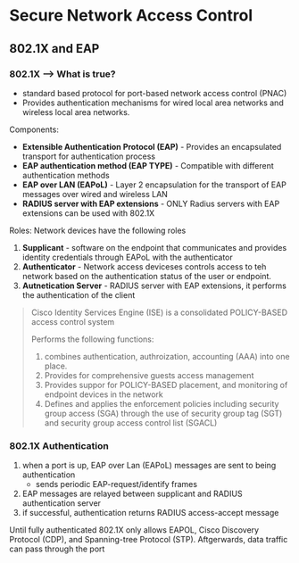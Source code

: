 # Secure Network Access Control

## 802.1X and EAP

### 802.1X --> What is true?
- standard based protocol for port-based network access control (PNAC)
- Provides authentication mechanisms for wired local area networks and wireless local area networks.

Components:
- **Extensible Authentication Protocol (EAP)** - Provides an encapsulated transport for authentication process
- **EAP authentication method (EAP TYPE)** - Compatible with different authentication methods
- **EAP over LAN (EAPoL)** - Layer 2 encapsulation for the transport of EAP messages over wired and wireless LAN
- **RADIUS server with EAP extensions** - ONLY Radius servers with EAP extensions can be used with 802.1X

Roles:
Network devices have the following roles

1. **Supplicant** - software on the endpoint that communicates and provides identity credentials through EAPoL with the authenticator
2. **Authenticator** - Network access deviceses controls access to teh network based on the authentication status of the user or endpoint.
3. **Autnetication Server** - RADIUS server with EAP extensions, it performs the authentication of the client

>Cisco Identity Services Engine (ISE) is a consolidated POLICY-BASED access control system
> 
>Performs the following functions:
>
>1. combines authentication, authroization, accounting (AAA) into one place.
>2. Provides for comprehensive guests access management
>3. Provides suppor for POLICY-BASED placement, and monitoring of endpoint devices in the network
>4. Defines and applies the enforcement policies including security group access (SGA) through the use of security group tag (SGT) and security group access control list (SGACL)

### 802.1X Authentication
1. when a port is up, EAP over Lan (EAPoL) messages are sent to being authentication
   - sends periodic EAP-request/identify frames
2. EAP messages are relayed between supplicant and RADIUS authentication server
3. if successful, authentication returns RADIUS access-accept message

Until fully authenticated 802.1X only allows EAPOL, Cisco Discovery Protocol (CDP), and Spanning-tree Protocol (STP). Aftgerwards, data traffic can pass through the port

